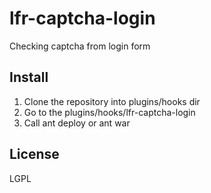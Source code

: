 lfr-captcha-login
=================

Checking captcha from login form

Install
-------

1. Clone the repository into plugins/hooks dir
2. Go to the plugins/hooks/lfr-captcha-login
3. Call ant deploy or ant war

License
-------
LGPL
